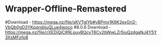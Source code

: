 # Wrapper-Offline-Remastered
#Download - https://mega.nz/file/sKVTgIYb#vBPmx1K6K2exGri2-VbQb0gD3YKpqrsbluQLue4woco
#8.0.6 Download - https://mega.nz/file/cXEDiQjC#9LpuyBQcyT6Cy2bWwLZr5iuQzdgaNJ4Y5Y3XsMFzfp8
